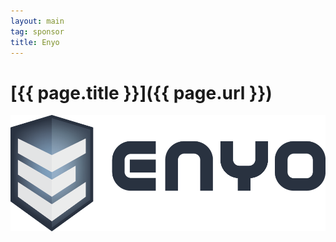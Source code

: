```yaml
---
layout: main
tag: sponsor
title: Enyo
---
```


# [{{ page.title }}]({{ page.url }})

<img src="/images/sponsor-logos/enyo.png" class="sponsor-no-text" />

